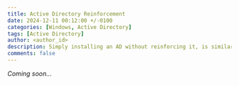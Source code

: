 ```yaml
---
title: Active Directory Reinforcement
date: 2024-12-11 00:12:00 +/-0100
categories: [Windows, Active Directory]
tags: [Active Directory]    
author: <author_id>
description: Simply installing an AD without reinforcing it, is similar to installing a door without a lock. Everything will work well, so good that even viruses will be free...
comments: false
---
```



*Coming soon...*
